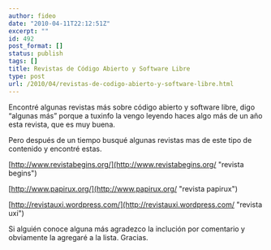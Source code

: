 ```yaml
---
author: fideo
date: "2010-04-11T22:12:51Z"
excerpt: ""
id: 492
post_format: []
status: publish
tags: []
title: Revistas de Código Abierto y Software Libre
type: post
url: /2010/04/revistas-de-codigo-abierto-y-software-libre.html
---
```

Encontré algunas revistas más sobre código abierto y software libre, digo “algunas más” porque a tuxinfo la vengo leyendo haces algo más de un año esta revista, que es muy buena.

Pero después de un tiempo busqué algunas revistas mas de este tipo de contenido y encontré estas.

[http://www.revistabegins.org/](http://www.revistabegins.org/ "revista begins")

[http://www.papirux.org/](http://www.papirux.org/ "revista papirux")

[http://revistauxi.wordpress.com/](http://revistauxi.wordpress.com/ "revista uxi")

Si alguién conoce alguna más agradezco la inclución por comentario y obviamente la agregaré a la lista. Gracias.
